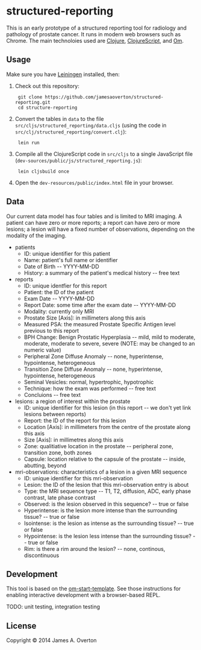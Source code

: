 # structured-reporting

This is an early prototype of a structured reporting tool for radiology and pathology of prostate cancer. It runs in modern web browsers such as Chrome. The main technoloies used are [Clojure](http://clojure.org), [ClojureScript](https://github.com/clojure/clojurescript), and [Om](https://github.com/swannodette/om).


## Usage

Make sure you have [Leiningen](http://leiningen.org) installed, then:

1. Check out this repository:

        git clone https://github.com/jamesaoverton/structured-reporting.git
        cd structure-reporting

2. Convert the tables in `data` to the file `src/cljs/structured_reporting/data.cljs` (using the code in `src/clj/structured_reporting/convert.clj`):

        lein run

3. Compile all the ClojureScript code in `src/cljs` to a single JavaScript file (`dev-sources/public/js/structured_reporting.js`):

        lein cljsbuild once

4. Open the `dev-resources/public/index.html` file in your browser.


## Data

Our current data model has four tables and is limited to MRI imaging. A patient can have zero or more reports; a report can have zero or more lesions; a lesion will have a fixed number of observations, depending on the modality of the imaging.

- patients
  - ID: unique identifier for this patient
  - Name: patient's full name or identifier
  - Date of Birth -- YYYY-MM-DD
  - History: a summary of the patient's medical history -- free text
- reports
  - ID: unique identfier for this report
  - Patient: the ID of the patient
  - Exam Date -- YYYY-MM-DD
  - Report Date: some time after the exam date -- YYYY-MM-DD
  - Modality: currently only MRI
  - Prostate Size [Axis]: in millimeters along this axis
  - Measured PSA: the measured Prostate Specific Antigen level previous to this report
  - BPH Change: Benign Prostatic Hyperplasia -- mild, mild to moderate, moderate, moderate to severe, severe (NOTE: may be changed to an numeric value)
  - Peripheral Zone Diffuse Anomaly -- none, hyperintense, hypointense, heterogeneous
  - Transition Zone Diffuse Anomaly -- none, hyperintense, hypointense, heterogeneous
  - Seminal Vesicles: normal, hypertrophic, hypotrophic
  - Technique: how the exam was performed -- free text
  - Concluions -- free text
- lesions: a region of interest within the prostate
  - ID: unique identifier for this lesion (in this report -- we don't yet link lesions between reports)
  - Report: the ID of the report for this lesion
  - Location [Axis]: in millimeters from the centre of the prostate along this axis
  - Size [Axis]: in millimetres along this axis
  - Zone: qualitiative location in the prostate -- peripheral zone, transition zone, both zones
  - Capsule: location relative to the capsule of the prostate -- inside, abutting, beyond
- mri-observations: characteristics of a lesion in a given MRI sequence
  - ID: unique identifier for this mri-observation
  - Lesion: the ID of the lesion that this mri-observation entry is about
  - Type: the MRI sequence type -- T1, T2, diffusion, ADC, early phase contrast, late phase contrast
  - Observed: is the lesion observed in this sequence? -- true or false
  - Hyperintense: is the lesion more intense than the surrounding tissue? -- true or false
  - Isointense: is the lesion as intense as the surrounding tissue? -- true or false
  - Hypointense: is the lesion less intense than the surrounding tissue? -- true or false
  - Rim: is there a rim around the lesion? -- none, continous, discontinuous


## Development

This tool is based on the [om-start-template](https://github.com/magomimmo/om-start-template). See those instructions for enabling interactive development with a browser-based REPL.

TODO: unit testing, integration testing


## License

Copyright © 2014 James A. Overton

